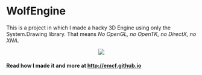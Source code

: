 # WolfEngine

This is a project in which I made a hacky 3D Engine using only the System.Drawing library. That means _No OpenGL, no OpenTK, no DirectX, no XNA._
<p align="center">
<img src="http://www.adweek.com/socialtimes/files/2012/05/wolfenstein-logo-type-300x80.png"/>
</p>

#### Read how I made it and more at http://emcf.github.io

